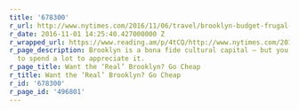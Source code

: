 ```yaml
---
title: '678300'
r_url: http://www.nytimes.com/2016/11/06/travel/brooklyn-budget-frugal-travel.html
r_date: 2016-11-01 14:25:40.427000000 Z
r_wrapped_url: https://www.reading.am/p/4tCQ/http://www.nytimes.com/2016/11/06/travel/brooklyn-budget-frugal-travel.html
r_page_description: Brooklyn is a bona fide cultural capital — but you don’t have
  to spend a lot to appreciate it.
r_page_title: Want the ‘Real’ Brooklyn? Go Cheap
r_title: Want the ‘Real’ Brooklyn? Go Cheap
r_id: '678300'
r_page_id: '496801'
---
```


